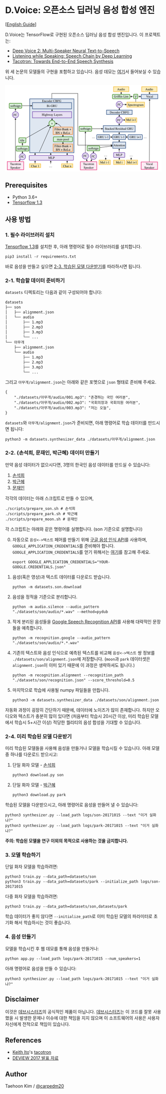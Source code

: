 # D.Voice: 오픈소스 딥러닝 음성 합성 엔진

[[English Guide](./README.md)]

D.Voice는 TensorFlow로 구현된 오픈소스 딥러닝 음성 합성 엔진입니다. 이 프로젝트는:

- [Deep Voice 2: Multi-Speaker Neural Text-to-Speech](https://arxiv.org/abs/1705.08947)
- [Listening while Speaking: Speech Chain by Deep Learning](https://arxiv.org/abs/1707.04879)
- [Tacotron: Towards End-to-End Speech Synthesis](https://arxiv.org/abs/1703.10135)

위 세 논문의 모델들의 구현을 포함하고 있습니다. 음성 데모는 [여기](http://carpedm20.github.io/tacotron/)서 들어보실 수 있습니다.

![model](./assets/model.png)


## Prerequisites

- Python 3.6+
- [Tensorflow 1.3](https://www.tensorflow.org/install/)


## 사용 방법

### 1. 필수 라이브러리 설치

[Tensorflow 1.3](https://www.tensorflow.org/install/)를 설치한 후, 아래 명령어로 필수 라이브러리를 설치합니다.

    pip3 install -r requirements.txt

바로 음성을 만들고 싶으면 [2-3. 학습된 모델 다운받기](#2-4-미리-학습된-모델-다운받기)를 따라하시면 됩니다.


### 2-1. 학습할 데이터 준비하기

`datasets` 디렉토리는 다음과 같이 구성되어야 합니다:

    datasets
    ├── son
    │   ├── alignment.json
    │   └── audio
    │       ├── 1.mp3
    │       ├── 2.mp3
    │       ├── 3.mp3
    │       └── ...
    └── 아무개
        ├── alignment.json
        └── audio
            ├── 1.mp3
            ├── 2.mp3
            ├── 3.mp3
            └── ...

그리고 `아무개/alignment.json`는 아래와 같은 포멧으로 `json` 형태로 준비해 주세요.

    {
        "./datasets/아무개/audio/001.mp3": "존경하는 국민 여러분",
        "./datasets/아무개/audio/002.mp3": "국회의장과 국회의원 여러분",
        "./datasets/아무개/audio/003.mp3": "저는 오늘",
    }

`datasets`와 `아무개/alignment.json`가 준비되면, 아래 명령어로 학습 데이터를 만드시면 됩니다:

    python3 -m datasets.synthesizer_data ./datasets/아무개/alignment.json


### 2-2. {손석희, 문재인, 박근혜} 데이터 만들기

만약 음성 데이터가 없으시다면, 3명의 한국인 음성 데이터를 만드실 수 있습니다:

1. [손석희](https://ko.wikipedia.org/wiki/%EC%86%90%EC%84%9D%ED%9D%AC)
2. [박근혜](https://ko.wikipedia.org/wiki/%EB%B0%95%EA%B7%BC%ED%98%9C)
3. [문재인](https://ko.wikipedia.org/wiki/%EB%AC%B8%EC%9E%AC%EC%9D%B8)

각각의 데이터는 아래 스크립트로 만들 수 있으며,

    ./scripts/prepare_son.sh # 손석희
    ./scripts/prepare_park.sh # 박근혜
    ./scripts/prepare_moon.sh # 문재인


각 스크립트는 아래와 같은 명령어를 실행합니다. (son 기준으로 설명합니다)

0. 자동으로 `음성<->텍스트` 페어를 만들기 위해 [구글 음성 인식 API](https://cloud.google.com/speech/)를 사용하며, `GOOGLE_APPLICATION_CREDENTIALS`를 준비해야 합니다. `GOOGLE_APPLICATION_CREDENTIALS`를 얻기 위해서는 [여기](https://developers.google.com/identity/protocols/application-default-credentials)를 참고해 주세요.

       export GOOGLE_APPLICATION_CREDENTIALS="YOUR-GOOGLE.CREDENTIALS.json"

1. 음성(혹은 영상)과 텍스트 데이터를 다운로드 받습니다.

       python -m datasets.son.download

2. 음성을 정적을 기준으로 분리합니다.

       python -m audio.silence --audio_pattern "./datasets/son/audio/*.wav" --method=pydub

3. 작게 분리된 음성들을 [Google Speech Recognition API](https://cloud.google.com/speech/)를 사용해 대략적인 문장들을 예측합니다.

       python -m recognition.google --audio_pattern "./datasets/son/audio/*.*.wav"

4. 기존의 텍스트와 음성 인식으로 예측된 텍스트를 비교해 `음성<->텍스트` 쌍 정보를 `./datasets/son/alignment.json`에 저장합니다. (`moon`과 `park` 데이터셋은 `alignment.json`이 이미 있기 때문에 이 과정은 생략하셔도 됩니다.) 

       python -m recognition.alignment --recognition_path "./datasets/son/recognition.json" --score_threshold=0.5

5. 마지막으로 학습에 사용될 numpy 파일들을 만듭니다.

       python3 -m datasets.synthesizer_data ./datasets/son/alignment.json


자동화 과정이 굉장히 간단하기 때문에, 데이터에 노이즈가 많이 존재합니다. 하지만 오디오와 텍스트가 충분히 많이 있다면 (처음부터 학습시 20시간 이상, 미리 학습된 모델에서 학습시 5+시간 이상) 적당한 퀄리티의 음성 합성을 기대할 수 있습니다.


### 2-4. 미리 학습된 모델 다운받기

미리 학습된 모델들을 사용해 음성을 만들거나 모델을 학습시킬 수 있습니다. 아래 모델 중 하나를 다운로드 받으시고:

1. 단일 화자 모델 - [손석희](https://ko.wikipedia.org/wiki/%EC%86%90%EC%84%9D%ED%9D%AC)

       python3 download.py son

2. 단일 화자 모델 - [박근혜](https://ko.wikipedia.org/wiki/%EB%B0%95%EA%B7%BC%ED%98%9C)

       python3 download.py park

학습된 모델을 다운받으시고, 아래 명령어로 음성을 만들어 낼 수 있습니다:

    python3 synthesizer.py --load_path logs/son-20171015 --text "이거 실화냐?"
    python3 synthesizer.py --load_path logs/park-20171015 --text "이거 실화냐?"

**주의: 학습된 모델을 연구 이외의 목적으로 사용하는 것을 금지합니다.**


### 3. 모델 학습하기

단일 화자 모델을 학습하려면:

    python3 train.py --data_path=datasets/son
    python3 train.py --data_path=datasets/park --initialize_path logs/son-20171015

다중 화자 모델을 학습하려면:

    python3 train.py --data_path=datasets/son,datasets/park

학습 데이터가 좋지 않다면 `--initialize_path`로 이미 학습된 모델의 파라미터로 초기화 해서 학습하시는 것이 좋습니다.


### 4. 음성 만들기

모델을 학습시킨 후 웹 데모를 통해 음성을 만들거나:

    python app.py --load_path logs/park-20171015 --num_speakers=1

아래 명령어로 음성을 만들 수 있습니다:

    python3 synthesizer.py --load_path logs/park-20171015 --text "이거 실화냐?"


## Disclaimer

이것은 [데브시스터즈](http://devsisters.com/)의 공식적인 제품이 아닙니다. [데브시스터즈](http://devsisters.com/)는 이 코드를 잘못 사용했을 시 발생한 문제나 이슈에 대한 책임을 지지 않으며 이 소프트웨어의 사용은 사용자 자신에게 전적으로 책임이 있습니다.


## References

- [Keith Ito](https://github.com/keithito)'s [tacotron](https://github.com/keithito/tacotron)
- [DEVIEW 2017 발표 자료](https://www.slideshare.net/carpedm20/deview-2017-80824162)


## Author

Taehoon Kim / [@carpedm20](http://carpedm20.github.io/)
